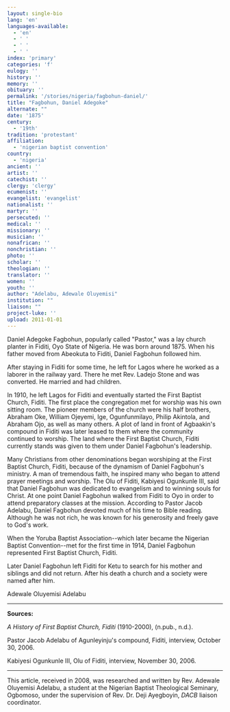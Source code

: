 ```yaml
---
layout: single-bio
lang: 'en'
languages-available:
  - 'en'
  - ' '
  - ' '
  - ' '
index: 'primary'
categories: 'f'
eulogy: ''
history: ''
memory: ''
obituary: ''
permalink: '/stories/nigeria/fagbohun-daniel/'
title: "Fagbohun, Daniel Adegoke"
alternate: ""
date: '1875'
century:
  - '19th'
tradition: 'protestant'
affiliation:
  - 'nigerian baptist convention'
country:
  - 'nigeria'
ancient: ''
artist: ''
catechist: ''
clergy: 'clergy'
ecumenist: ''
evangelist: 'evangelist'
nationalist: ''
martyr: ''
persecuted: ''
medical: ''
missionary: ''
musician: ''
nonafrican: ''
nonchristian: ''
photo: ''
scholar: ''
theologian: ''
translator: ''
women: ''
youth: ''
author: "Adelabu, Adewale Oluyemisi"
institution: ""
liaison: ""
project-luke: ''
upload: 2011-01-01
---
```




Daniel Adegoke Fagbohun, popularly called "Pastor," was a lay church planter in Fiditi, Oyo State of Nigeria. He was born around 1875. When his father moved from Abeokuta to Fiditi, Daniel Fagbohun followed him.

After staying in Fiditi for some time, he left for Lagos where he worked as a laborer in the railway yard. There he met Rev. Ladejo Stone and was converted. He married and had children.

In 1910, he left Lagos for Fiditi and eventually started the First Baptist Church, Fiditi. The first place the congregation met for worship was his own sitting room. The pioneer members of the church were his half brothers, Abraham Oke, William Ojeyemi, Ige, Ogunfunmilayo, Philip Akintola, and Abraham Ojo, as well as many others. A plot of land in front of Agbaakin's compound in Fiditi was later leased to them where the community continued to worship. The land where the First Baptist Church, Fiditi currently stands was given to them under Daniel Fagbohun's leadership.

Many Christians from other denominations began worshiping at the First Baptist Church, Fiditi, because of the dynamism of Daniel Fagbohun's ministry. A man of tremendous faith, he inspired many who began to attend prayer meetings and worship. The Olu of Fiditi, Kabiyesi Ogunkunle III, said that Daniel Fagbohun was dedicated to evangelism and to winning souls for Christ. At one point Daniel Fagbohun walked from Fiditi to Oyo in order to attend preparatory classes at the mission. According to Pastor Jacob Adelabu, Daniel Fagbohun devoted much of his time to Bible reading. Although he was not rich, he was known for his generosity and freely gave to God's work.

When the Yoruba Baptist Association--which later became the Nigerian Baptist Convention--met for the first time in 1914, Daniel Fagbohun represented First Baptist Church, Fiditi.

Later Daniel Fagbohun left Fiditi for Ketu to search for his mother and siblings and did not return. After his death a church and a society were named after him.

Adewale Oluyemisi Adelabu

---

**Sources:**

*A History of First Baptist Church, Fiditi* (1910-2000), (n.pub., n.d.).

Pastor Jacob Adelabu of Agunleyinju's compound, Fiditi, interview,  October 30, 2006.

Kabiyesi Ogunkunle III, Olu of Fiditi, interview, November 30, 2006.

---

This article, received in 2008, was researched and written by Rev. Adewale Oluyemisi Adelabu, a student at the Nigerian Baptist Theological Seminary, Ogbomoso, under the supervision of Rev. Dr. Deji Ayegboyin, *DACB* liaison coordinator.
